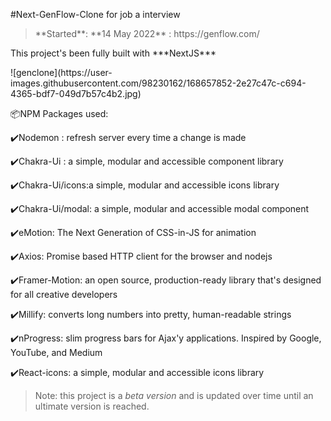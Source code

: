 #Next-GenFlow-Clone for job a interview
> <p>**Started**: **14 May 2022** : https://genflow.com/</p>
<p>This project's been fully built with ***NextJS***</p>
 ![genclone](https://user-images.githubusercontent.com/98230162/168657852-2e27c47c-c694-4365-bdf7-049d7b57c4b2.jpg)


<p>📦NPM Packages used:</p>
<p>✔️Nodemon : refresh server every time a change is made</p>
<p>✔️Chakra-Ui : a simple, modular and accessible component library</p>
<p>✔️Chakra-Ui/icons:a simple, modular and accessible icons library</p>
<p>✔️Chakra-Ui/modal: a simple, modular and accessible modal component</p>
<p>✔️eMotion: The Next Generation of CSS-in-JS for animation</p>
<p>✔️Axios: Promise based HTTP client for the browser and nodejs</p>
<p>✔️Framer-Motion: an open source, production-ready library that's designed for all creative developers</p>
<p>✔️Millify: converts long numbers into pretty, human-readable strings</p>
<p>✔️nProgress: slim progress bars for Ajax'y applications. Inspired by Google, YouTube, and Medium</p>
<p>✔️React-icons: a simple, modular and accessible icons library </p>

> Note: this project is a *beta version* and is updated over time until an ultimate version is reached.





